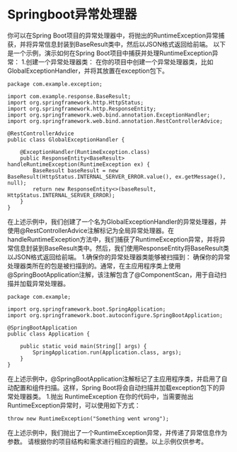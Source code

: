 # Springboot异常处理器
你可以在Spring Boot项目的异常处理器中，将抛出的RuntimeException异常捕获，并将异常信息封装到BaseResult类中，然后以JSON格式返回给前端。
以下是一个示例，演示如何在Spring Boot项目中捕获并处理RuntimeException异常：
1.创建一个异常处理器类：
在你的项目中创建一个异常处理器类，比如GlobalExceptionHandler，并将其放置在exception包下。
```
package com.example.exception;

import com.example.response.BaseResult;
import org.springframework.http.HttpStatus;
import org.springframework.http.ResponseEntity;
import org.springframework.web.bind.annotation.ExceptionHandler;
import org.springframework.web.bind.annotation.RestControllerAdvice;

@RestControllerAdvice
public class GlobalExceptionHandler {

    @ExceptionHandler(RuntimeException.class)
    public ResponseEntity<BaseResult> handleRuntimeException(RuntimeException ex) {
        BaseResult baseResult = new BaseResult(HttpStatus.INTERNAL_SERVER_ERROR.value(), ex.getMessage(), null);
        return new ResponseEntity<>(baseResult, HttpStatus.INTERNAL_SERVER_ERROR);
    }
}

```

在上述示例中，我们创建了一个名为GlobalExceptionHandler的异常处理器，并使用@RestControllerAdvice注解标记为全局异常处理器。在handleRuntimeException方法中，我们捕获了RuntimeException异常，并将异常信息封装到BaseResult类中。然后，我们使用ResponseEntity将BaseResult类以JSON格式返回给前端。
1.确保你的异常处理器类能够被扫描到：
确保你的异常处理器类所在的包是被扫描到的。通常，在主应用程序类上使用@SpringBootApplication注解，该注解包含了@ComponentScan，用于自动扫描并加载异常处理器。

```
package com.example;

import org.springframework.boot.SpringApplication;
import org.springframework.boot.autoconfigure.SpringBootApplication;

@SpringBootApplication
public class Application {

    public static void main(String[] args) {
        SpringApplication.run(Application.class, args);
    }
}
```

在上述示例中，@SpringBootApplication注解标记了主应用程序类，并启用了自动配置和组件扫描。这样，Spring Boot将会自动扫描并加载exception包下的异常处理器类。
1.抛出
RuntimeException
在你的代码中，当需要抛出RuntimeException异常时，可以使用如下方式：

```
throw new RuntimeException("Something went wrong");
```
在上述示例中，我们抛出了一个RuntimeException异常，并传递了异常信息作为参数。
请根据你的项目结构和需求进行相应的调整。以上示例仅供参考。